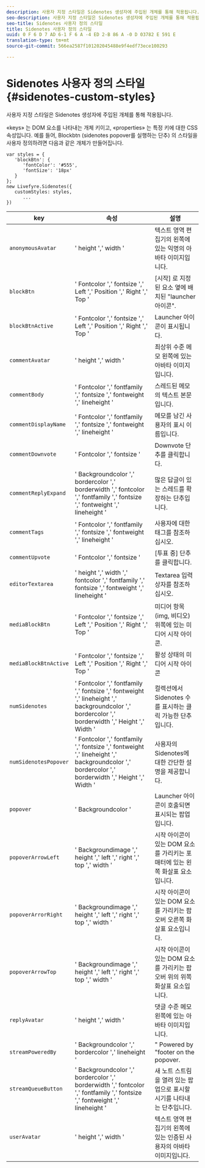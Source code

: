```yaml
---
description: 사용자 지정 스타일은 Sidenotes 생성자에 주입된 개체를 통해 적용됩니다.
seo-description: 사용자 지정 스타일은 Sidenotes 생성자에 주입된 개체를 통해 적용됩니다.
seo-title: Sidenotes 사용자 정의 스타일
title: Sidenotes 사용자 정의 스타일
uuid: 0 F 6 D 7 AD 6-1 F 6 A -4 ED 2-B 86 A -0 D 03782 E 591 E
translation-type: tm+mt
source-git-commit: 566ea2587f101202045488e9f4edf73ece100293

---
```



# Sidenotes 사용자 정의 스타일{#sidenotes-custom-styles}

사용자 지정 스타일은 Sidenotes 생성자에 주입된 개체를 통해 적용됩니다.

«keys» 는 DOM 요소를 나타내는 개체 키이고, «properties» 는 특정 키에 대한 CSS 속성입니다. 예를 들어, Blockbtn (sidenotes popover를 실행하는 단추) 의 스타일을 사용자 정의하려면 다음과 같은 개체가 만들어집니다.

```
var styles = { 
   'blockBtn': { 
      'fontColor': '#555', 
      'fontSize': '18px' 
   } 
}; 
new Livefyre.Sidenotes({ 
   customStyles: styles, 
      ...  
})
```

| **key** | **속성** | 설명 |
|---|---|---|
| `anonymousAvatar` | ' height ',' width ' | 텍스트 영역 편집기의 왼쪽에 있는 익명의 아바타 이미지입니다. |
| `blockBtn` | ' Fontcolor ',' fontsize ',' Left ',' Position ',' Right ',' Top ' | [시작] 로 지정된 요소 옆에 배치된 "launcher 아이콘". |
| `blockBtnActive` | ' Fontcolor ',' fontsize ',' Left ',' Position ',' Right ',' Top ' | Launcher 아이콘이 표시됩니다. |
| `commentAvatar` | ' height ',' width ' | 최상위 수준 메모 왼쪽에 있는 아바타 이미지입니다. |
| `commentBody` | ' Fontcolor ',' fontfamily ',' fontsize ',' fontweight ',' lineheight ' | 스레드된 메모의 텍스트 본문입니다. |
| `commentDisplayName` | ' Fontcolor ',' fontfamily ',' fontsize ',' fontweight ',' lineheight ' | 메모를 남긴 사용자의 표시 이름입니다. |
| `commentDownvote` | ' Fontcolor ',' fontsize ' | Downvote 단추를 클릭합니다. |
| `commentReplyExpand` | ' Backgroundcolor ',' bordercolor ',' borderwidth ',' fontcolor ',' fontfamily ',' fontsize ',' fontweight ',' lineheight ' | 많은 답글이 있는 스레드를 확장하는 단추입니다. |
| `commentTags` | ' Fontcolor ',' fontfamily ',' fontsize ',' fontweight ',' lineheight ' | 사용자에 대한 태그를 참조하십시오. |
| `commentUpvote` | ' Fontcolor ',' fontsize ' | [투표 중] 단추를 클릭합니다. |
| `editorTextarea` | ' height ',' width ',' fontcolor ',' fontfamily ',' fontsize ',' fontweight ',' lineheight ' | Textarea 입력 상자를 참조하십시오. |
| `mediaBlockBtn` | ' Fontcolor ',' fontsize ',' Left ',' Position ',' Right ',' Top ' | 미디어 항목 (img, 비디오) 위쪽에 있는 미디어 시작 아이콘. |
| `mediaBlockBtnActive` | ' Fontcolor ',' fontsize ',' Left ',' Position ',' Right ',' Top ' | 활성 상태의 미디어 시작 아이콘 |
| `numSidenotes` | ' Fontcolor ',' fontfamily ',' fontsize ',' fontweight ',' lineheight ',' backgroundcolor ',' bordercolor ',' borderwidth ',' Height ',' Width ' | 컬렉션에서 Sidenotes 수를 표시하는 클릭 가능한 단추입니다. |
| `numSidenotesPopover` | ' Fontcolor ',' fontfamily ',' fontsize ',' fontweight ',' lineheight ',' backgroundcolor ',' bordercolor ',' borderwidth ',' Height ',' Width ' | 사용자의 Sidenotes에 대한 간단한 설명을 제공합니다. |
| `popover` | ' Backgroundcolor ' | Launcher 아이콘이 호출되면 표시되는 팝업입니다. |
| `popoverArrowLeft` | ' Backgroundimage ',' height ',' left ',' right ',' top ',' width ' | 시작 아이콘이 있는 DOM 요소를 가리키는 포매터에 있는 왼쪽 화살표 요소입니다. |
| `popoverArrorRight` | ' Backgroundimage ',' height ',' left ',' right ',' top ',' width ' | 시작 아이콘이 있는 DOM 요소를 가리키는 팝오버 오른쪽 화살표 요소입니다. |
| `popoverArrowTop` | ' Backgroundimage ',' height ',' left ',' right ',' top ',' width ' | 시작 아이콘이 있는 DOM 요소를 가리키는 팝오버 위의 위쪽 화살표 요소입니다. |
| `replyAvatar` | ' height ',' width ' | 댓글 수준 메모 왼쪽에 있는 아바타 이미지입니다. |
| `streamPoweredBy` | ' Backgroundcolor ',' bordercolor ',' lineheight ' | " Powered by "footer on the popover. |
| `streamQueueButton` | ' Backgroundcolor ',' bordercolor ',' borderwidth ',' fontcolor ',' fontfamily ',' fontsize ',' fontweight ',' lineheight ' | 새 노트 스트림을 열려 있는 팝업으로 표시할 시기를 나타내는 단추입니다. |
| `userAvatar` | ' height ',' width ' | 텍스트 영역 편집기의 왼쪽에 있는 인증된 사용자의 아바타 이미지입니다. |

